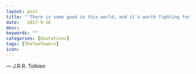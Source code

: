 ```yaml
---
layout: post
title: "'There is some good in this world, and it's worth fighting for.'"
date:   2017-9-16
desc:
keywords: ""
categories: [Quotations]
tags: [TheTwoTowers]
icon:
---
```

― J.R.R. Tolkien
